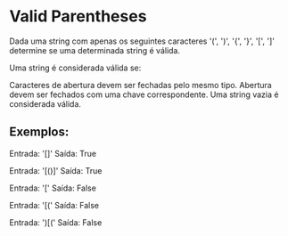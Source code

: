 # Valid Parentheses

Dada uma string com apenas os seguintes caracteres '(', ')', '{', '}', '[', ']' determine se uma determinada string é válida.

Uma string é considerada válida se:

Caracteres de abertura devem ser fechadas pelo mesmo tipo. Abertura devem ser fechados com uma chave correspondente. Uma string vazia é considerada válida.

## Exemplos:
Entrada: '[]'
Saída: True

Entrada: '[()]'
Saída: True

Entrada: '['
Saída: False

Entrada: '[('
Saída: False

Entrada: ')[('
Saída: False